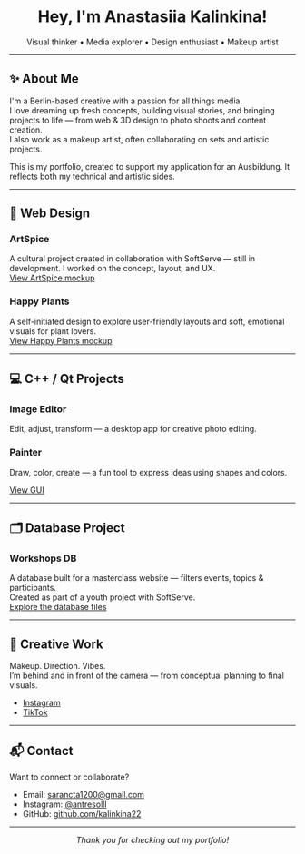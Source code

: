 <h1 align="center">Hey, I'm Anastasiia Kalinkina!</h1>

<p align="center">
  Visual thinker • Media explorer • Design enthusiast • Makeup artist
</p>

---

## ✨ About Me

I'm a Berlin-based creative with a passion for all things media.  
I love dreaming up fresh concepts, building visual stories, and bringing projects to life — from web & 3D design to photo shoots and content creation.  
I also work as a makeup artist, often collaborating on sets and artistic projects.

This is my portfolio, created to support my application for an Ausbildung. It reflects both my technical and artistic sides.

---

## 🎨 Web Design

### ArtSpice
A cultural project created in collaboration with SoftServe — still in development. I worked on the concept, layout, and UX.  
[View ArtSpice mockup](https://drive.google.com/drive/folders/1k53iF3wX7q1mzazeumVjIXR1UVRCfpoN)

### Happy Plants
A self-initiated design to explore user-friendly layouts and soft, emotional visuals for plant lovers.  
[View Happy Plants mockup](https://drive.google.com/drive/folders/1k53iF3wX7q1mzazeumVjIXR1UVRCfpoN)

---

## 💻 C++ / Qt Projects

### Image Editor
Edit, adjust, transform — a desktop app for creative photo editing.

### Painter
Draw, color, create — a fun tool to express ideas using shapes and colors.

[View GUI](https://drive.google.com/drive/folders/1TKZxSbuzW5t2rTbXQtK7IJdQR_aBgugQ)

---

## 🗂️ Database Project

### Workshops DB
A database built for a masterclass website — filters events, topics & participants.  
Created as part of a youth project with SoftServe.  
[Explore the database files](https://drive.google.com/drive/folders/1qm7Vu5wBIdlmMWpJMZB7bMpdqnJ82ZRN)

---

## 📸 Creative Work

Makeup. Direction. Vibes.  
I’m behind and in front of the camera — from conceptual planning to final visuals.

- [Instagram](https://www.instagram.com/antresolll?igsh=ZWR6ZWRjdHV5OTBw&utm_source=qr)  
- [TikTok](https://www.tiktok.com/@anttresolll?_t=ZN-8vbPtmtOY2Y&_r=1)

---

## 📬 Contact

Want to connect or collaborate?

- Email: sarancta1200@gmail.com  
- Instagram: [@antresolll](https://www.instagram.com/antresolll?igsh=ZWR6ZWRjdHV5OTBw&utm_source=qr)  
- GitHub: [github.com/kalinkina22](https://github.com/kalinkina22/Kalinkina22)

---

<p align="center"><i>Thank you for checking out my portfolio!</i></p>
